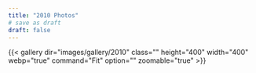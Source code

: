 ```yaml
---
title: "2010 Photos"
# save as draft
draft: false
---
```


{{< gallery dir="images/gallery/2010" class="" height="400" width="400" webp="true" command="Fit" option="" zoomable="true" >}}
